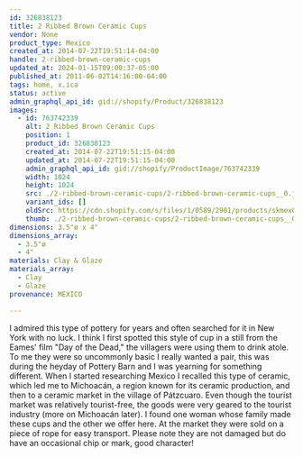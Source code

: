 ```yaml
---
id: 326838123
title: 2 Ribbed Brown Ceramic Cups
vendor: None
product_type: Mexico
created_at: 2014-07-22T19:51:14-04:00
handle: 2-ribbed-brown-ceramic-cups
updated_at: 2024-01-15T09:00:37-05:00
published_at: 2011-06-02T14:16:00-04:00
tags: home, x.ica
status: active
admin_graphql_api_id: gid://shopify/Product/326838123
images:
  - id: 763742339
    alt: 2 Ribbed Brown Ceramic Cups
    position: 1
    product_id: 326838123
    created_at: 2014-07-22T19:51:15-04:00
    updated_at: 2014-07-22T19:51:15-04:00
    admin_graphql_api_id: gid://shopify/ProductImage/763742339
    width: 1024
    height: 1024
    src: ./2-ribbed-brown-ceramic-cups/2-ribbed-brown-ceramic-cups__0.jpg
    variant_ids: []
    oldSrc: https://cdn.shopify.com/s/files/1/0589/2901/products/skmex0037.tif.jpeg?v=1406073075
    thumb: ./2-ribbed-brown-ceramic-cups/2-ribbed-brown-ceramic-cups__0-thumb.jpg
dimensions: 3.5"ø x 4"
dimensions_array:
  - 3.5"ø
  - 4"
materials: Clay & Glaze
materials_array:
  - Clay
  - Glaze
provenance: MEXICO

---
```


I admired this type of pottery for years and often searched for it in New York with no luck. I think I first spotted this style of cup in a still from the Eames' film "Day of the Dead," the villagers were using them to drink atole. To me they were so uncommonly basic I really wanted a pair, this was during the heyday of Pottery Barn and I was yearning for something different. When I started researching Mexico I recalled this type of ceramic, which led me to Michoacán, a region known for its ceramic production, and then to a ceramic market in the village of Pátzcuaro. Even though the tourist market was relatively tourist-free, the goods were very geared to the tourist industry (more on Michoacán later). I found one woman whose family made these cups and the other we offer here. At the market they were sold on a piece of rope for easy transport. Please note they are not damaged but do have an occasional chip or mark, good character!
